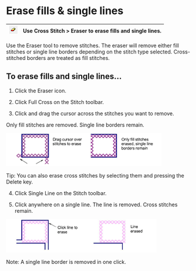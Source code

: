 # Erase fills & single lines

| ![Eraser.png](assets/Eraser.png) | Use Cross Stitch > Eraser to erase fills and single lines. |
| -------------------------------- | ---------------------------------------------------------- |

Use the Eraser tool to remove stitches. The eraser will remove either fill stitches or single line borders depending on the stitch type selected. Cross-stitched borders are treated as fill stitches.

## To erase fills and single lines...

1. Click the Eraser icon.

2. Click Full Cross on the Stitch toolbar.

3. Click and drag the cursor across the stitches you want to remove.

Only fill stitches are removed. Single line borders remain.

![cross-stitch_editing00023.png](assets/cross-stitch_editing00023.png)

Tip: You can also erase cross stitches by selecting them and pressing the Delete key.

4. Click Single Line on the Stitch toolbar.

5. Click anywhere on a single line. The line is removed. Cross stitches remain.

![cross-stitch_editing00026.png](assets/cross-stitch_editing00026.png)

Note: A single line border is removed in one click.
